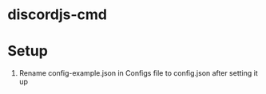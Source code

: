 # discordjs-cmd


# Setup
1. Rename config-example.json in Configs file to config.json after setting it up
